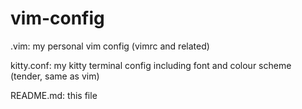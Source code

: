 # vim-config
.vim: my personal vim config (vimrc and related)

kitty.conf: my kitty terminal config including font and colour scheme (tender, 
same as vim)

README.md: this file
